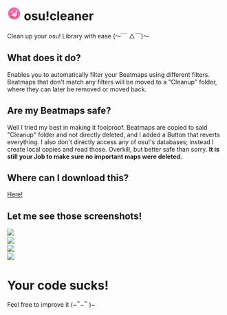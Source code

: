 # <img src="res/icon.png" width="32" height="32" /> osu!cleaner
 Clean up your osu! Library with ease (〜￣ △￣)〜

## What does it do?
Enables you to automatically filter your Beatmaps using different filters. Beatmaps that don't match any filters will be moved to a "Cleanup" folder, where they can later be removed or moved back.

## Are my Beatmaps safe?
Well I tried my best in making it foolproof. Beatmaps are copied to said "Cleanup" folder and not directly deleted, and I added a Button that reverts everything. I also don't directly access any of osu!'s databases; instead I create local copies and read those. Overkill, but better safe than sorry. **It is still your Job to make sure no important maps were deleted.**

## Where can I download this?
[Here!]()

## Let me see those screenshots!
![](https://i.imgur.com/sxwfWM6.png) </br>
![](https://i.imgur.com/35Amtmi.png) </br>
![](https://i.imgur.com/MMcFeMU.png) </br>
![](https://i.imgur.com/Q1l8huK.png) </br>

# Your code sucks!
Feel free to improve it (\~‾⌣‾ )\~
